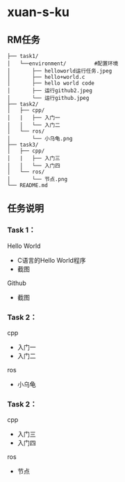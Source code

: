 # xuan-s-ku  
## RM任务
```
├── task1/
│   └──environment/         #配置环境
│       ├── helloworld运行任务.jpeg
│       ├── hello+world.c
│       ├── hello world code
│       ├── 运行github2.jpeg
│       └── 运行github.jpeg
├── task2/
│   ├── cpp/
│   |   ├── 入门一
│   │   └── 入门二
│   └── ros/
│       └── 小乌龟.png
├── task3/
│   ├── cpp/
│   |   ├── 入门三
│   │   └── 入门四
│   └── ros/
│       └── 节点.png
└── README.md
```
## 任务说明

### Task 1： 
Hello World
- C语言的Hello World程序
- 截图

Github
- 截图

### Task 2： 
cpp
- 入门一
- 入门二

ros 
- 小乌龟

### Task 2： 
cpp
- 入门三
- 入门四

ros 
- 节点




